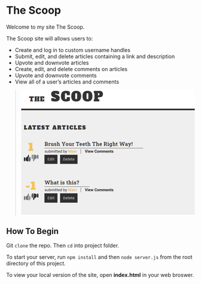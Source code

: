 # The Scoop
Welcome to my site The Scoop.

The Scoop site will allows users to:

- Create and log in to custom username handles
- Submit, edit, and delete articles containing a link and description
- Upvote and downvote articles
- Create, edit, and delete comments on articles
- Upvote and downvote comments
- View all of a user’s articles and comments



> ![screenshot](scoop.png)



## How To Begin
Git `clone` the repo. Then `cd` into project folder.

To start your server, run `npm install` and then `node server.js` from the root directory of this project.

To view your local version of the site, open **index.html** in your web broswer.
